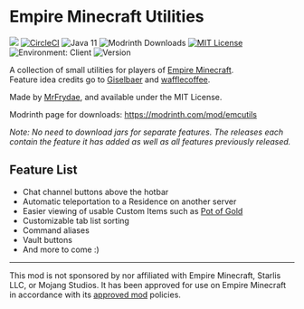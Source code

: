# Empire Minecraft Utilities
[![](https://github.com/MrFrydae/Empire-Minecraft-Utilities/workflows/build/badge.svg)](https://github.com/MrFrydae/Empire-Minecraft-Utilities/actions/workflows/build.yml)
[![CircleCI](https://circleci.com/gh/MrFrydae/Empire-Minecraft-Utilities/tree/master.svg?style=svg)](https://circleci.com/gh/MrFrydae/Empire-Minecraft-Utilities/tree/master)
![Java 11](https://img.shields.io/badge/language-Java%2011-9B599A.svg?style=flat-square)
![Modrinth Downloads](https://waffle.coffee/modrinth/emcutils/downloads?style=flat-square)
[![MIT License](https://img.shields.io/github/license/MrFrydae/Empire-Minecraft-Utilities?style=flat-square)](https://raw.githubusercontent.com/MrFrydae/Empire-Minecraft-Utilities/master/LICENSE)
![Environment: Client](https://img.shields.io/badge/environment-client-1976d2?style=flat-square)
![Version](https://img.shields.io/github/v/tag/MrFrydae/Empire-Minecraft-Utilities?label=version&style=flat-square)

A collection of small utilities for players of [Empire Minecraft](https://ref.emc.gs/GreenMeanie).  
Feature idea credits go to [Giselbaer](https://u.emc.gs/Giselbaer) and [wafflecoffee](https://u.emc.gs/wafflecoffee).

Made by [MrFrydae](https://u.emc.gs/GreenMeanie), and available under the MIT License.

Modrinth page for downloads: https://modrinth.com/mod/emcutils

*Note: No need to download jars for separate features. The releases each contain the feature it has added as well as all features previously released.*

## Feature List
* Chat channel buttons above the hotbar
* Automatic teleportation to a Residence on another server
* Easier viewing of usable Custom Items such as [Pot of Gold](https://wiki.emc.gs/pot-of-gold)
* Customizable tab list sorting
* Command aliases
* Vault buttons
* And more to come :)

---
This mod is not sponsored by nor affiliated with Empire Minecraft, Starlis LLC, or Mojang Studios. It has been approved for use on Empire Minecraft in accordance with its [approved mod](https://mods.emc.gs) policies.
